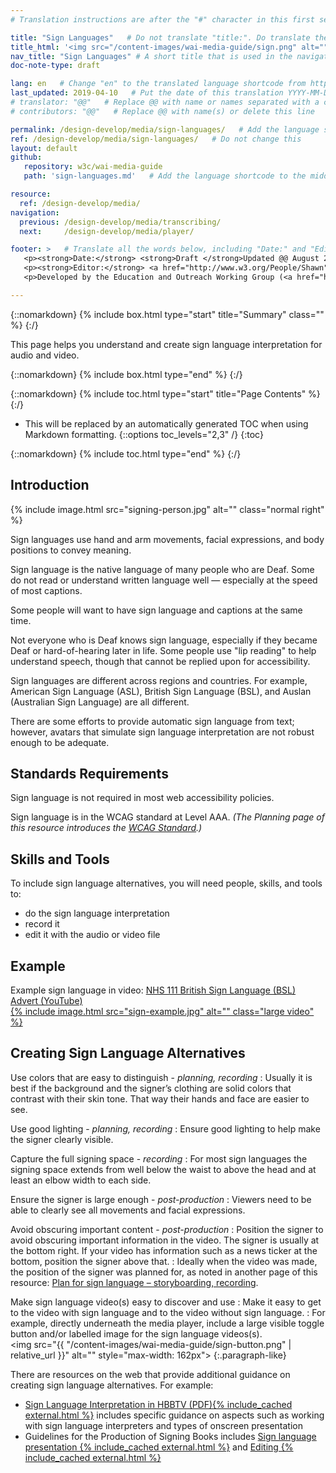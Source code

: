 ```yaml
---
# Translation instructions are after the "#" character in this first section. They are comments that do not show up in the web page. You do not need to translate the instructions after #.

title: "Sign Languages"   # Do not translate "title:". Do translate the text after "title:".
title_html: '<img src="/content-images/wai-media-guide/sign.png" alt="" class="" style="float: right; height: 2em;">Sign Languages'
nav_title: "Sign Languages" # A short title that is used in the navigation
doc-note-type: draft

lang: en   # Change "en" to the translated language shortcode from https://www.iana.org/assignments/language-subtag-registry/language-subtag-registry
last_updated: 2019-04-10   # Put the date of this translation YYYY-MM-DD (with month in the middle)
# translator: "@@"   # Replace @@ with name or names separated with a comma
# contributors: "@@"   # Replace @@ with name(s) or delete this line

permalink: /design-develop/media/sign-languages/   # Add the language shortcode to the end; for example /fundamentals/accessibility-intro/fr
ref: /design-develop/media/sign-languages/   # Do not change this
layout: default
github:
   repository: w3c/wai-media-guide
   path: 'sign-languages.md'   # Add the language shortcode to the middle of the filename, for example index.fr.md

resource:
  ref: /design-develop/media/
navigation:
  previous: /design-develop/media/transcribing/
  next:     /design-develop/media/player/

footer: >   # Translate all the words below, including "Date:" and "Editor:".
   <p><strong>Date:</strong> <strong>Draft </strong>Updated @@ August 2019.</p>
   <p><strong>Editor:</strong> <a href="http://www.w3.org/People/Shawn">Shawn Lawton Henry</a>. <a href="/design-develop/media/acknowledgements/">Acknowledgements</a> lists contributors and credits.</p>
   <p>Developed by the Education and Outreach Working Group (<a href="http://www.w3.org/WAI/EO/">EOWG</a>). Originally drafted as part of the <a href="https://www.w3.org/WAI/WCAGTA/">WCAG TA Project</a> funded by the <abbr title="United States">U.S.</abbr> Access Board. Revised as part of the <a href="https://www.w3.org/WAI/expand-access/">WAI Expanding Access project</a> funded by the Ford Foundation.</p>

---
```


{::nomarkdown}
{% include box.html type="start" title="Summary" class="" %}
{:/}

This page helps you understand and create sign language interpretation for audio and video.

{::nomarkdown}
{% include box.html type="end" %}
{:/}

{::nomarkdown}
{% include toc.html type="start" title="Page Contents" %}
{:/}

- This will be replaced by an automatically generated TOC when using Markdown formatting.
{::options toc_levels="2,3" /}
{:toc}

{::nomarkdown}
{% include toc.html type="end" %}
{:/}

## Introduction

{% include image.html src="signing-person.jpg" alt="" class="normal right" %}

Sign languages use hand and arm movements, facial expressions, and body positions to convey meaning.

Sign language is the native language of many people who are Deaf. Some do not read or understand written language well &mdash; especially at the speed of most captions.

Some people will want to have sign language and captions at the same time.

Not everyone who is Deaf knows sign language, especially if they became Deaf or hard-of-hearing later in life. Some people use "lip reading" to help understand speech, though that cannot be replied upon for accessibility.

Sign languages are different across regions and countries. For example, American Sign Language (ASL), British Sign Language (BSL), and Auslan (Australian Sign Language) are all different.

There are some efforts to provide automatic sign language from text; however, avatars that simulate sign language interpretation are not robust enough to be adequate.

## Standards Requirements

Sign language is not required in most web accessibility policies.

Sign language is in the WCAG standard at Level AAA. _(The Planning page of this resource introduces the [WCAG Standard](https://wai-media-guide.netlify.com/design-develop/media/planning/#wcag-standard).)_

## Skills and Tools

To include sign language alternatives, you will need people, skills, and tools to:
* do the sign language interpretation
* record it
* edit it with the audio or video file

## Example

Example sign language in video: [NHS 111 British Sign Language (BSL) Advert (YouTube)<br>{% include image.html src="sign-example.jpg" alt="" class="large video" %}](https://www.youtube.com/watch?v=TCq3ru9HQSc)

## Creating Sign Language Alternatives

Use colors that are easy to distinguish - _planning, recording_
: Usually it is best if the background and the signer’s clothing are solid colors that contrast with their skin tone. That way their hands and face are easier to see.

Use good lighting - _planning, recording_
: Ensure good lighting to help make the signer clearly visible.

Capture the full signing space - _recording_
: For most sign languages the signing space extends from well below the waist to above the head and at least an elbow width to each side.

Ensure the signer is large enough - _post-production_
: Viewers need to be able to clearly see all movements and facial expressions.

Avoid obscuring important content - _post-production_
: Position the signer to avoid obscuring important information in the video. The signer is usually at the bottom right. If your video has information such as a news ticker at the bottom, position the signer above that.
: Ideally when the video was made, the position of the signer was planned for, as noted in another page of this resource: [Plan for sign language – storyboarding, recording](/design-develop/media/av-content/#plan-for-sign-language--storyboarding-recording).

Make sign language video(s) easy to discover and use
: Make it easy to get to the video with sign language and to the video without sign language.
: For example, directly underneath the media player, include a large visible toggle button and/or labelled image for the sign language videos(s).<br><img src="{{ "/content-images/wai-media-guide/sign-button.png" | relative_url }}" alt="" style="max-width: 162px">
{:.paragraph-like}

There are resources on the web that provide additional guidance on creating sign language alternatives. For example:
* [Sign Language Interpretation in HBBTV (PDF){% include_cached external.html %}](http://pagines.uab.cat/hbb4all/sites/pagines.uab.cat.hbb4all/files/sign_language_interpreting_in_hbbtv.pdf) includes specific guidance on aspects such as working with sign language interpreters and types of onscreen presentation
* Guidelines for the Production of Signing Books includes [Sign language presentation {% include_cached external.html %}](http://www.sign-lang.uni-hamburg.de/signingbooks/deliver/d31/deliv_31_part3-2.html#3.2.2.6) and [Editing {% include_cached external.html %}](http://www.sign-lang.uni-hamburg.de/signingbooks/sbrc/grid/d71/guide13.htm)
